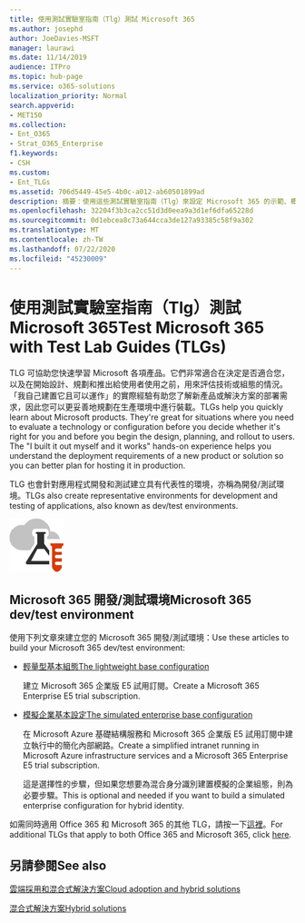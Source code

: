 ```yaml
---
title: 使用測試實驗室指南（Tlg）測試 Microsoft 365
ms.author: josephd
author: JoeDavies-MSFT
manager: laurawi
ms.date: 11/14/2019
audience: ITPro
ms.topic: hub-page
ms.service: o365-solutions
localization_priority: Normal
search.appverid:
- MET150
ms.collection:
- Ent_O365
- Strat_O365_Enterprise
f1.keywords:
- CSH
ms.custom:
- Ent_TLGs
ms.assetid: 706d5449-45e5-4b0c-a012-ab60501899ad
description: 摘要：使用這些測試實驗室指南（Tlg）來設定 Microsoft 365 的示範、概念證明或開發/測試環境。
ms.openlocfilehash: 32204f3b3ca2cc51d3d0eea9a3d1ef6dfa65228d
ms.sourcegitcommit: 0d1ebcea8c73a644cca3de127a93385c58f9a302
ms.translationtype: MT
ms.contentlocale: zh-TW
ms.lasthandoff: 07/22/2020
ms.locfileid: "45230009"
---
```

# <a name="test-microsoft-365-with-test-lab-guides-tlgs"></a><span data-ttu-id="290fa-103">使用測試實驗室指南（Tlg）測試 Microsoft 365</span><span class="sxs-lookup"><span data-stu-id="290fa-103">Test Microsoft 365 with Test Lab Guides (TLGs)</span></span>

<span data-ttu-id="290fa-p101">TLG 可協助您快速學習 Microsoft 各項產品。它們非常適合在決定是否適合您，以及在開始設計、規劃和推出給使用者使用之前，用來評估技術或組態的情況。「我自己建置它且可以運作」的實際經驗有助您了解新產品或解決方案的部署需求，因此您可以更妥善地規劃在生產環境中進行裝載。</span><span class="sxs-lookup"><span data-stu-id="290fa-p101">TLGs help you quickly learn about Microsoft products. They're great for situations where you need to evaluate a technology or configuration before you decide whether it's right for you and before you begin the design, planning, and rollout to users. The "I built it out myself and it works" hands-on experience helps you understand the deployment requirements of a new product or solution so you can better plan for hosting it in production.</span></span>
  
<span data-ttu-id="290fa-107">TLG 也會針對應用程式開發和測試建立具有代表性的環境，亦稱為開發/測試環境。</span><span class="sxs-lookup"><span data-stu-id="290fa-107">TLGs also create representative environments for development and testing of applications, also known as dev/test environments.</span></span>
  
![Microsoft Cloud 中的測試實驗室指南](media/24ad0d1b-3274-40fb-972a-b8188b7268d1.png)
  
## <a name="microsoft-365-devtest-environment"></a><span data-ttu-id="290fa-109">Microsoft 365 開發/測試環境</span><span class="sxs-lookup"><span data-stu-id="290fa-109">Microsoft 365 dev/test environment</span></span>

<span data-ttu-id="290fa-110">使用下列文章來建立您的 Microsoft 365 開發/測試環境：</span><span class="sxs-lookup"><span data-stu-id="290fa-110">Use these articles to build your Microsoft 365 dev/test environment:</span></span>
  
- [<span data-ttu-id="290fa-111">輕量型基本組態</span><span class="sxs-lookup"><span data-stu-id="290fa-111">The lightweight base configuration</span></span>](https://docs.microsoft.com/microsoft-365/enterprise/lightweight-base-configuration-microsoft-365-enterprise)
    
    <span data-ttu-id="290fa-112">建立 Microsoft 365 企業版 E5 試用訂閱。</span><span class="sxs-lookup"><span data-stu-id="290fa-112">Create a Microsoft 365 Enterprise E5 trial subscription.</span></span>

- [<span data-ttu-id="290fa-113">模擬企業基本設定</span><span class="sxs-lookup"><span data-stu-id="290fa-113">The simulated enterprise base configuration</span></span>](https://docs.microsoft.com/microsoft-365/enterprise/simulated-ent-base-configuration-microsoft-365-enterprise)
    
    <span data-ttu-id="290fa-114">在 Microsoft Azure 基礎結構服務和 Microsoft 365 企業版 E5 試用訂閱中建立執行中的簡化內部網路。</span><span class="sxs-lookup"><span data-stu-id="290fa-114">Create a simplified intranet running in Microsoft Azure infrastructure services and a Microsoft 365 Enterprise E5 trial subscription.</span></span> 

    <span data-ttu-id="290fa-115">這是選擇性的步驟，但如果您想要為混合身分識別建置模擬的企業組態，則為必要步驟。</span><span class="sxs-lookup"><span data-stu-id="290fa-115">This is optional and needed if you want to build a simulated enterprise configuration for hybrid identity.</span></span>
    
<span data-ttu-id="290fa-116">如需同時適用 Office 365 和 Microsoft 365 的其他 TLG，請按一下[這裡](https://docs.microsoft.com/microsoft-365/enterprise/m365-enterprise-test-lab-guides)。</span><span class="sxs-lookup"><span data-stu-id="290fa-116">For additional TLGs that apply to both Office 365 and Microsoft 365, click [here](https://docs.microsoft.com/microsoft-365/enterprise/m365-enterprise-test-lab-guides).</span></span>  
    
## <a name="see-also"></a><span data-ttu-id="290fa-117">另請參閱</span><span class="sxs-lookup"><span data-stu-id="290fa-117">See also</span></span>

[<span data-ttu-id="290fa-118">雲端採用和混合式解決方案</span><span class="sxs-lookup"><span data-stu-id="290fa-118">Cloud adoption and hybrid solutions</span></span>](cloud-adoption-and-hybrid-solutions.yml)
  
[<span data-ttu-id="290fa-119">混合式解決方案</span><span class="sxs-lookup"><span data-stu-id="290fa-119">Hybrid solutions</span></span>](hybrid-solutions.md)
